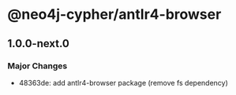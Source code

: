 # @neo4j-cypher/antlr4-browser

## 1.0.0-next.0

### Major Changes

- 48363de: add antlr4-browser package (remove fs dependency)
